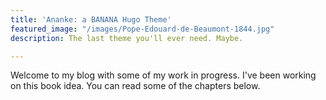 ```yaml
---
title: 'Ananke: a BANANA Hugo Theme'
featured_image: "/images/Pope-Edouard-de-Beaumont-1844.jpg"
description: The last theme you'll ever need. Maybe.

---
```

Welcome to my blog with some of my work in progress. I've been working on this book idea. You can read some of the chapters below.